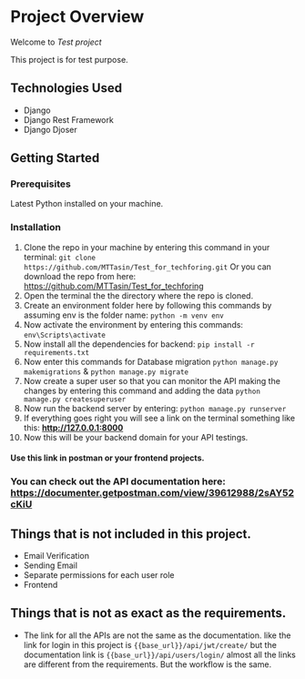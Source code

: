 # Project Overview

Welcome to *Test project* 

This project is for test purpose.

## Technologies Used

- Django
- Django Rest Framework
- Django Djoser
 

## Getting Started

### Prerequisites

Latest Python installed on your machine.

 
### Installation

1.  Clone the repo in your machine by entering this command in your terminal: `git clone https://github.com/MTTasin/Test_for_techforing.git` Or you can download the repo from here: https://github.com/MTTasin/Test_for_techforing
2. Open the terminal the the directory where the repo is cloned.
3.  Create an environment folder here by following this commands by assuming env is the folder name: 
`python -m venv env`
4. Now activate the environment by entering this commands:
`env\Scripts\activate`
5. Now install all the dependencies for backend:
`pip install -r requirements.txt`
6. Now enter this commands for Database migration `python manage.py makemigrations` & `python manage.py migrate`
7. Now create a super user so that you can monitor the API making the changes by entering this command and adding the data `python manage.py createsuperuser`
8. Now run the backend server by entering: `python manage.py runserver`
9. If everything goes right you will see a link on the terminal something like this: **http://127.0.0.1:8000**
10. Now this will be your backend domain for your API testings. 

#### Use this link in postman or your frontend projects.

### You can check out the API documentation here: https://documenter.getpostman.com/view/39612988/2sAY52cKiU



## Things that is not included in this project.

- Email Verification
- Sending Email
- Separate permissions for each user role
- Frontend

## Things that is not as exact as the requirements.
- The link for all the APIs are not the same as the documentation.
like the link for login in this project is `{{base_url}}/api/jwt/create/` but the documentation link is `{{base_url}}/api/users/login/` almost all the links are different from the requirements.
But the workflow is the same.
